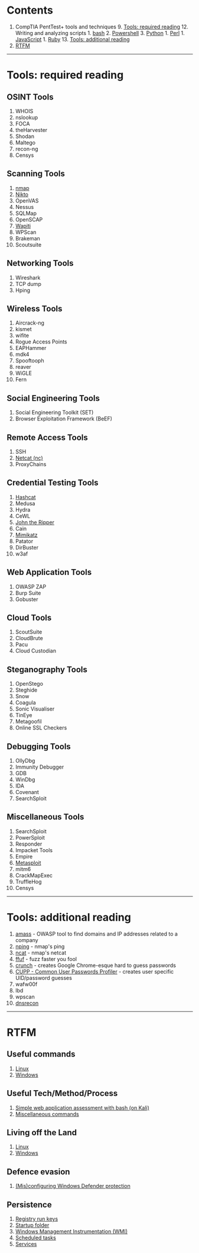 # Contents
1. CompTIA PentTest+ tools and techniques
	9. [Tools: required reading](#req)
	12. Writing and analyzing scripts
		1. [bash](bash_scripts.html)
		2. [Powershell](powershell_scripts.html)
		3. [Python](python_scripts.html)
		1. [Perl](perl_scripts.html)
		1. [JavaScript](javascript_scripts.html)
		1. [Ruby](ruby_scripts.html)
	13. [Tools: additional reading](#add)
14. [RTFM](#rtfm)

----------

# <a name="req">Tools: required reading</a>
## OSINT Tools
1. WHOIS
1. nslookup
1. FOCA
1. theHarvester
1. Shodan
1. Maltego
1. recon-ng
1. Censys

## Scanning Tools
1. [nmap](nmap.html)
1. [Nikto](nikto.html)
1. OpenVAS
1. Nessus
1. SQLMap
1. OpenSCAP
1. [Wapiti](wapiti.html)
1. WPScan
1. Brakeman
1. Scoutsuite

## Networking Tools
1. Wireshark
1. TCP dump
1. Hping

## Wireless Tools
1. Aircrack-ng
1. kismet
1. wifite
1. Rogue Access Points
1. EAPHammer
1. mdk4
1. Spooftooph
1. reaver
1. WiGLE
1. Fern

## Social Engineering Tools
1. Social Engineering Toolkit (SET)
1. Browser Exploitation Framework (BeEF)

## Remote Access Tools
1. SSH
1. [Netcat (nc)](netcat.html)
1. ProxyChains

## Credential Testing Tools
1. [Hashcat](hashcat.html)
1. Medusa
1. Hydra
1. CeWL
1. [John the Ripper](john_the_ripper.html)
1. Cain
1. [Mimikatz](mimikatz.html)
1. Patator
1. DirBuster
1. w3af

## Web Application Tools
1. OWASP ZAP
1. Burp Suite
1. Gobuster

## Cloud Tools
1. ScoutSuite
1. CloudBrute
1. Pacu
1. Cloud Custodian

## Steganography Tools
1. OpenStego
1. Steghide
1. Snow
1. Coagula
1. Sonic Visualiser
1. TinEye
1. Metagoofil
1. Online SSL Checkers

## Debugging Tools
1. OllyDbg
1. Immunity Debugger
1. GDB
1. WinDbg
1. IDA
1. Covenant
1. SearchSploit

## Miscellaneous Tools
1. SearchSploit
1. PowerSploit
1. Responder
1. Impacket Tools
1. Empire
1. [Metasploit](metasploit_framework.html)
1. mitm6
1. CrackMapExec
1. TruffleHog
1. Censys

----------

# <a name="add">Tools: additional reading</a>
1. [amass](amass.html) - OWASP tool to find domains and IP addresses related to a company
2. [nping](https://nmap.org/book/nping-man.html) - nmap's ping
1. [ncat](https://nmap.org/ncat/guide/index.html) - nmap's netcat
2. [ffuf](https://www.kali.org/tools/ffuf/) - fuzz faster you fool
3. [crunch](https://www.hackingarticles.in/a-detailed-guide-on-crunch/) - creates Google Chrome-esque hard to guess passwords
4. [CUPP - Common User Passwords Profiler](https://github.com/Mebus/cupp) - creates user specific UID/password guesses
5. wafw00f
6. lbd
7. wpscan
8. [dnsrecon](dnsrecon.html)

----------

# <a name="rtfm">RTFM</a>
## Useful commands
1. [Linux](linux_commands.html)
1. [Windows](windows_commands.html)

## Useful Tech/Method/Process
1. [Simple web application assessment with bash (on Kali)](bash_web_app.html)
2. [Miscellaneous commands](misc_commands.html)

## Living off the Land
1. [Linux](lolbas.html)
1. [Windows](lolbin.html)

## Defence evasion
1. [(Mis)configuring Windows Defender protection](disabling_defender.html)

## Persistence
1. [Registry run keys](persistence.html#reg)
2. [Startup folder](persistence.html#startup)
3. [Windows Management Instrumentation (WMI)](persistence.html#wmi)
4. [Scheduled tasks](persistence.html#sched)
5. [Services](persistence.html#serv)





